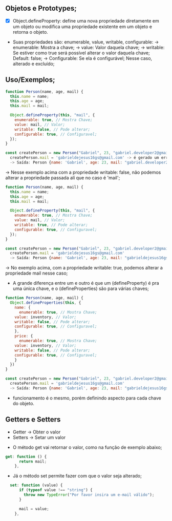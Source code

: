 ## Objetos e Prototypes;

- [x] Object.defineProperty: define uma nova propriedade diretamente em um objeto ou
      modifica uma propriedade existente em um objeto e retorna o objeto.

* Suas propriedades são: enumerable, value, writable, configurable:
  -> enumerable: Mostra a chave;
  -> value: Valor daquela chave;
  -> writable: Se estiver como true será possível alterar o valor daquela chave; Default: false;
  -> Configurable: Se ela é configurável; Nesse caso, alterado e excluído;

## Uso/Exemplos;

```javascript
function Person(name, age, mail) {
  this.name = name;
  this.age = age;
  this.mail = mail;

  Object.defineProperty(this, "mail", {
    enumerable: true, // Mostra Chave;
    value: mail, // Valor;
    writable: false, // Pode alterar;
    configurable: true, // Configuravel;
  });
}

const createPerson = new Person("Gabriel", 23, "gabriel.developer2@gmail.com");
  createPerson.mail = 'gabrieldejesus16gs@gmail.com' -> é gerado um error; e objeto permace original;
  -> Saída: Person {name: 'Gabriel', age: 23, mail: "gabriel.developer2@gmail.com"}

```

-> Nesse exemplo acima com a propriedade writable: false, não podemos alterar a
propriedade passada alí que no caso é 'mail';

```javascript
function Person(name, age, mail) {
  this.name = name;
  this.age = age;
  this.mail = mail;

  Object.defineProperty(this, "mail", {
    enumerable: true, // Mostra Chave;
    value: mail, // Valor;
    writable: true, // Pode alterar;
    configurable: true, // Configuravel;
  });
}

const createPerson = new Person("Gabriel", 23, "gabriel.developer2@gmail.com");
  createPerson.mail = 'gabrieldejesus16gs@gmail.com'
  -> Saída: Person {name: 'Gabriel', age: 23, mail: "gabrieldejesus16gs@gmail.com"}

```

-> No exemplo acima, com a propriedade writable: true, podemos alterar a propriedade mail nesse caso;

- A grande diferença entre um e outro é que um (defineProperty) é pra uma única chave, e o (defineProperties)
  são para várias chaves;

```javascript
function Person(name, age, mail) {
  Object.defineProperties(this, {
    name: {
      enumerable: true, // Mostra Chave;
    value: inventory, // Valor;
    writable: false, // Pode alterar;
    configurable: true, // Configuravel;
    },
    price: {
      enumerable: true, // Mostra Chave;
    value: inventory, // Valor;
    writable: false, // Pode alterar;
    configurable: true, // Configuravel;
    }
  })
}

const createPerson = new Person("Gabriel", 23, "gabriel.developer2@gmail.com");
  createPerson.mail = 'gabrieldejesus16gs@gmail.com'
  -> Saída: Person {name: 'Gabriel', age: 23, mail: "gabrieldejesus16gs@gmail.com"}

```

- funcionamento é o mesmo, porém definindo aspecto para cada chave do objeto.

## Getters e Setters

- Getter -> Obter o valor
- Setters -> Setar um valor

* O método get vai retornar o valor, como na função de exemplo abaixo;

```javascript
get: function () {
      return mail;
    },
```

- Já o método set permite fazer com que o valor seja alterado;

```javascript
  set: function (value) {
      if (typeof value !== "string") {
        throw new TypeError("Por favor insira um e-mail válido");
      }

      mail = value;
    },
```
